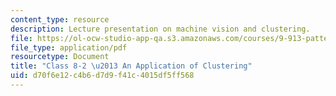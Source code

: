 ```yaml
---
content_type: resource
description: Lecture presentation on machine vision and clustering.
file: https://ol-ocw-studio-app-qa.s3.amazonaws.com/courses/9-913-pattern-recognition-for-machine-vision-fall-2004/d70f6e12c4b6d7d9f41c4015df5ff568_class_8_2.pdf
file_type: application/pdf
resourcetype: Document
title: "Class 8-2 \u2013 An Application of Clustering"
uid: d70f6e12-c4b6-d7d9-f41c-4015df5ff568
---
```

